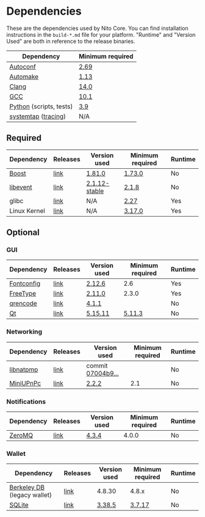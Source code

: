 # Dependencies

These are the dependencies used by Nito Core.
You can find installation instructions in the `build-*.md` file for your platform.
"Runtime" and "Version Used" are both in reference to the release binaries.

| Dependency | Minimum required |
| --- | --- |
| [Autoconf](https://www.gnu.org/software/autoconf/) | [2.69](https://github.com/nito/nito/pull/17769) |
| [Automake](https://www.gnu.org/software/automake/) | [1.13](https://github.com/nito/nito/pull/18290) |
| [Clang](https://clang.llvm.org) | [14.0](https://github.com/nito/nito/pull/29208) |
| [GCC](https://gcc.gnu.org) | [10.1](https://github.com/nito/nito/pull/28348) |
| [Python](https://www.python.org) (scripts, tests) | [3.9](https://github.com/nito/nito/pull/28211) |
| [systemtap](https://sourceware.org/systemtap/) ([tracing](tracing.md))| N/A |

## Required

| Dependency | Releases | Version used | Minimum required | Runtime |
| --- | --- | --- | --- | --- |
| [Boost](../depends/packages/boost.mk) | [link](https://www.boost.org/users/download/) | [1.81.0](https://github.com/nito/nito/pull/26557) | [1.73.0](https://github.com/nito/nito/pull/29066) | No |
| [libevent](../depends/packages/libevent.mk) | [link](https://github.com/libevent/libevent/releases) | [2.1.12-stable](https://github.com/nito/nito/pull/21991) | [2.1.8](https://github.com/nito/nito/pull/24681) | No |
| glibc | [link](https://www.gnu.org/software/libc/) | N/A | [2.27](https://github.com/nito/nito/pull/27029) | Yes |
| Linux Kernel | [link](https://www.kernel.org/) | N/A | [3.17.0](https://github.com/nito/nito/pull/27699) | Yes |

## Optional

### GUI
| Dependency | Releases | Version used | Minimum required | Runtime |
| --- | --- | --- | --- | --- |
| [Fontconfig](../depends/packages/fontconfig.mk) | [link](https://www.freedesktop.org/wiki/Software/fontconfig/) | [2.12.6](https://github.com/nito/nito/pull/23495) | 2.6 | Yes |
| [FreeType](../depends/packages/freetype.mk) | [link](https://freetype.org) | [2.11.0](https://github.com/nito/nito/commit/01544dd78ccc0b0474571da854e27adef97137fb) | 2.3.0 | Yes |
| [qrencode](../depends/packages/qrencode.mk) | [link](https://fukuchi.org/works/qrencode/) | [4.1.1](https://github.com/nito/nito/pull/27312) | | No |
| [Qt](../depends/packages/qt.mk) | [link](https://download.qt.io/official_releases/qt/) | [5.15.11](https://github.com/nito/nito/pull/28769) | [5.11.3](https://github.com/nito/nito/pull/24132) | No |

### Networking
| Dependency | Releases | Version used | Minimum required | Runtime |
| --- | --- | --- | --- | --- |
| [libnatpmp](../depends/packages/libnatpmp.mk) | [link](https://github.com/miniupnp/libnatpmp/) | commit [07004b9...](https://github.com/nito/nito/pull/25917) | | No |
| [MiniUPnPc](../depends/packages/miniupnpc.mk) | [link](https://miniupnp.tuxfamily.org/) | [2.2.2](https://github.com/nito/nito/pull/20421) | 2.1 | No |

### Notifications
| Dependency | Releases | Version used | Minimum required | Runtime |
| --- | --- | --- | --- | --- |
| [ZeroMQ](../depends/packages/zeromq.mk) | [link](https://github.com/zeromq/libzmq/releases) | [4.3.4](https://github.com/nito/nito/pull/23956) | 4.0.0 | No |

### Wallet
| Dependency | Releases | Version used | Minimum required | Runtime |
| --- | --- | --- | --- | --- |
| [Berkeley DB](../depends/packages/bdb.mk) (legacy wallet) | [link](https://www.oracle.com/technetwork/database/database-technologies/berkeleydb/downloads/index.html) | 4.8.30 | 4.8.x | No |
| [SQLite](../depends/packages/sqlite.mk) | [link](https://sqlite.org) | [3.38.5](https://github.com/nito/nito/pull/25378) | [3.7.17](https://github.com/nito/nito/pull/19077) | No |
